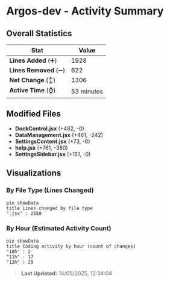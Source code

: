 # Argos-dev - Activity Summary 

## Overall Statistics

| Stat                   | Value                                                             |
| ---------------------- | ----------------------------------------------------------------- |
| **Lines Added** (➕)   | 1928                                          |
| **Lines Removed** (➖) | 622                                        |
| **Net Change** (↕)    | 1306                |
| **Active Time** (⌚)   | 53 minutes |


## Modified Files
- **DockControl.jsx** (+482, -0)
- **DataManagement.jsx** (+461, -242)
- **SettingsContent.jsx** (+73, -0)
- **help.jsx** (+761, -380)
- **SettingsSidebar.jsx** (+151, -0)

## Visualizations

### By File Type (Lines Changed)

```mermaid
pie showData
title Lines changed by file type
".jsx" : 2550
```

### By Hour (Estimated Activity Count)

```mermaid
pie showData
title Coding activity by hour (count of changes)
"10h" : 2
"11h" : 17
"12h" : 29
```


> **Last Updated:** 14/05/2025, 12:34:04